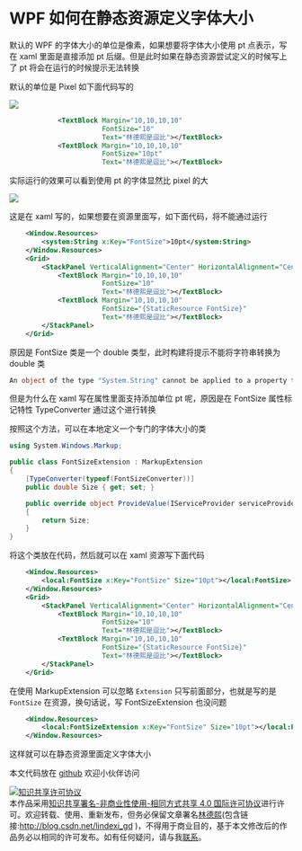 
# WPF 如何在静态资源定义字体大小

默认的 WPF 的字体大小的单位是像素，如果想要将字体大小使用 pt 点表示，写在 xaml 里面是直接添加 pt 后缀。但是此时如果在静态资源尝试定义的时候写上了 pt 将会在运行的时候提示无法转换

<!--more-->


<!-- CreateTime:4/17/2020 8:35:31 AM -->

<!-- 发布 -->

默认的单位是 Pixel 如下面代码写的

<!-- ![](image/WPF 如何在静态资源定义字体大小/WPF 如何在静态资源定义字体大小0.png) -->

![](http://image.acmx.xyz/lindexi%2F2020417839401095.jpg)

```xml
            <TextBlock Margin="10,10,10,10"
                       FontSize="10"
                       Text="林德熙是逗比"></TextBlock>
            <TextBlock Margin="10,10,10,10"
                       FontSize="10pt"
                       Text="林德熙是逗比"></TextBlock>
```

实际运行的效果可以看到使用 pt 的字体显然比 pixel 的大

<!-- ![](image/WPF 如何在静态资源定义字体大小/WPF 如何在静态资源定义字体大小1.png) -->

![](http://image.acmx.xyz/lindexi%2F2020417840398346.jpg)

这是在 xaml 写的，如果想要在资源里面写，如下面代码，将不能通过运行

```xml
    <Window.Resources>
        <system:String x:Key="FontSize">10pt</system:String>
    </Window.Resources>
    <Grid>
        <StackPanel VerticalAlignment="Center" HorizontalAlignment="Center">
            <TextBlock Margin="10,10,10,10"
                       FontSize="10"
                       Text="林德熙是逗比"></TextBlock>
            <TextBlock Margin="10,10,10,10"
                       FontSize="{StaticResource FontSize}"
                       Text="林德熙是逗比"></TextBlock>
        </StackPanel>
    </Grid>
```

原因是 FontSize 类是一个 double 类型，此时构建将提示不能将字符串转换为 double 类

```csharp
An object of the type "System.String" cannot be applied to a property that expects the type "System.Double".	CelakercalbochallhiNerjufeeqalchelfu	MainWindow.xaml	19	
```

但是为什么在 xaml 写在属性里面支持添加单位 pt 呢，原因是在 FontSize 属性标记特性 TypeConverter 通过这个进行转换

按照这个方法，可以在本地定义一个专门的字体大小的类

```csharp
using System.Windows.Markup;

public class FontSizeExtension : MarkupExtension
{
    [TypeConverter(typeof(FontSizeConverter))]
    public double Size { get; set; }

    public override object ProvideValue(IServiceProvider serviceProvider)
    {
        return Size;
    }
}
```

将这个类放在代码，然后就可以在 xaml 资源写下面代码

```xml
    <Window.Resources>
        <local:FontSize x:Key="FontSize" Size="10pt"></local:FontSize>
    </Window.Resources>
    <Grid>
        <StackPanel VerticalAlignment="Center" HorizontalAlignment="Center">
            <TextBlock Margin="10,10,10,10"
                       FontSize="10"
                       Text="林德熙是逗比"></TextBlock>
            <TextBlock Margin="10,10,10,10"
                       FontSize="{StaticResource FontSize}"
                       Text="林德熙是逗比"></TextBlock>
        </StackPanel>
    </Grid>
```

在使用 MarkupExtension 可以忽略 `Extension` 只写前面部分，也就是写的是 `FontSize` 在资源，换句话说，写 FontSizeExtension 也没问题

```xml
    <Window.Resources>
        <local:FontSizeExtension x:Key="FontSize" Size="10pt"></local:FontSizeExtension>
    </Window.Resources>
```

这样就可以在静态资源里面定义字体大小

本文代码放在 [github](https://github.com/lindexi/lindexi_gd/tree/46c42c17d0a23370ae0fe3c064c68420efa9c92d/CelakercalbochallhiNerjufeeqalchelfu) 欢迎小伙伴访问





<a rel="license" href="http://creativecommons.org/licenses/by-nc-sa/4.0/"><img alt="知识共享许可协议" style="border-width:0" src="https://licensebuttons.net/l/by-nc-sa/4.0/88x31.png" /></a><br />本作品采用<a rel="license" href="http://creativecommons.org/licenses/by-nc-sa/4.0/">知识共享署名-非商业性使用-相同方式共享 4.0 国际许可协议</a>进行许可。欢迎转载、使用、重新发布，但务必保留文章署名[林德熙](http://blog.csdn.net/lindexi_gd)(包含链接:http://blog.csdn.net/lindexi_gd )，不得用于商业目的，基于本文修改后的作品务必以相同的许可发布。如有任何疑问，请与我[联系](mailto:lindexi_gd@163.com)。